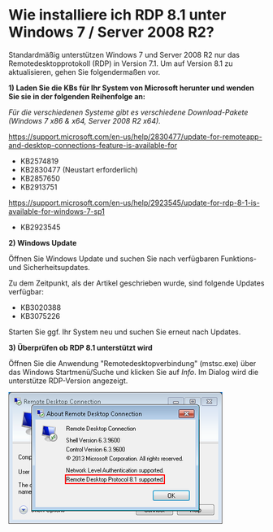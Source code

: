 # Wie installiere ich RDP 8.1 unter Windows 7 / Server 2008 R2?

Standardmäßig unterstützen Windows 7 und Server 2008 R2 nur das Remotedesktopprotokoll (RDP) in Version 7.1. Um auf Version 8.1 zu aktualisieren, gehen Sie folgendermaßen vor.

**1) Laden Sie die KBs für Ihr System von Microsoft herunter und wenden Sie sie in der folgenden Reihenfolge an:**

_Für die verschiedenen Systeme gibt es verschiedene Download-Pakete (Windows 7 x86 & x64, Server 2008 R2 x64)._

https://support.microsoft.com/en-us/help/2830477/update-for-remoteapp-and-desktop-connections-feature-is-available-for

- KB2574819
- KB2830477 (Neustart erforderlich)
- KB2857650
- KB2913751

https://support.microsoft.com/en-us/help/2923545/update-for-rdp-8-1-is-available-for-windows-7-sp1

- KB2923545

**2) Windows Update**

Öffnen Sie Windows Update und suchen Sie nach verfügbaren Funktions- und Sicherheitsupdates.

Zu dem Zeitpunkt, als der Artikel geschrieben wurde, sind folgende Updates verfügbar:

- KB3020388
- KB3075226

Starten Sie ggf. Ihr System neu und suchen Sie erneut nach Updates.

**3) Überprüfen ob RDP 8.1 unterstützt wird**

Öffnen Sie die Anwendung "Remotedesktopverbindung" (mstsc.exe) über das Windows Startmenü/Suche und klicken Sie auf _Info_. Im Dialog wird die unterstütze RDP-Version angezeigt.

![Windows6dot1_RDP8dot1](../../_images/Windows6dot1_RDP8dot1.png)